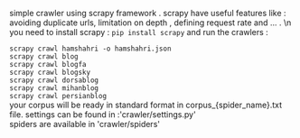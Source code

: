 simple crawler using scrapy framework . scrapy have useful features like : avoiding duplicate urls, limitation on depth , defining request rate and ... . \n
you need to install scrapy :
`pip install scrapy`
and run the crawlers :  <br />

`scrapy crawl hamshahri -o hamshahri.json`  <br />
`scrapy crawl blog `  <br />
`scrapy crawl blogfa `  <br />
`scrapy crawl blogsky `  <br />
`scrapy crawl dorsablog `  <br />
`scrapy crawl mihanblog `  <br />
`scrapy crawl persianblog `  <br />
your corpus will be ready in standard format in corpus_{spider_name}.txt file.
settings can be found in :'crawler/settings.py'  <br />
spiders are available in 'crawler/spiders'



